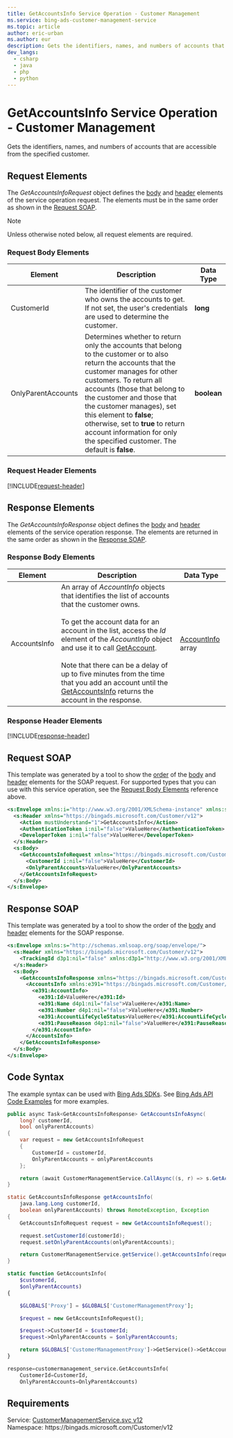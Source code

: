 ```yaml
---
title: GetAccountsInfo Service Operation - Customer Management
ms.service: bing-ads-customer-management-service
ms.topic: article
author: eric-urban
ms.author: eur
description: Gets the identifiers, names, and numbers of accounts that are accessible from the specified customer.
dev_langs: 
  - csharp
  - java
  - php
  - python
---
```

# GetAccountsInfo Service Operation - Customer Management
Gets the identifiers, names, and numbers of accounts that are accessible from the specified customer.

## <a name="request"></a>Request Elements
The *GetAccountsInfoRequest* object defines the [body](#request-body) and [header](#request-header) elements of the service operation request. The elements must be in the same order as shown in the [Request SOAP](#request-soap). 

> [!NOTE]
> Unless otherwise noted below, all request elements are required.

### <a name="request-body"></a>Request Body Elements

|Element|Description|Data Type|
|-----------|---------------|-------------|
|<a name="customerid"></a>CustomerId|The identifier of the customer who owns the accounts to get. If not set, the user's credentials are used to determine the customer.|**long**|
|<a name="onlyparentaccounts"></a>OnlyParentAccounts|Determines whether to return only the accounts that belong to the customer or to also return the accounts that the customer manages for other customers. To return all accounts (those that belong to the customer and those that the customer manages), set this element to **false**; otherwise, set to **true** to return account information for only the specified customer. The default is **false**.|**boolean**|

### <a name="request-header"></a>Request Header Elements
[!INCLUDE[request-header](./includes/request-header.md)]

## <a name="response"></a>Response Elements
The *GetAccountsInfoResponse* object defines the [body](#response-body) and [header](#response-header) elements of the service operation response. The elements are returned in the same order as shown in the [Response SOAP](#response-soap).

### <a name="response-body"></a>Response Body Elements

|Element|Description|Data Type|
|-----------|---------------|-------------|
|<a name="accountsinfo"></a>AccountsInfo|An array of *AccountInfo* objects that identifies the list of accounts that the customer owns.<br/><br/>To get the account data for an account in the list, access the *Id* element of the *AccountInfo* object and use it to call [GetAccount](getaccount.md).<br/><br/>Note that there can be a delay of up to five minutes from the time that you add an account until the [GetAccountsInfo](getaccountsinfo.md) returns the account in the response.|[AccountInfo](accountinfo.md) array|

### <a name="response-header"></a>Response Header Elements
[!INCLUDE[response-header](./includes/response-header.md)]

## <a name="request-soap"></a>Request SOAP
This template was generated by a tool to show the [order](../guides/services-protocol.md#element-order) of the [body](#request-body) and [header](#request-header) elements for the SOAP request. For supported types that you can use with this service operation, see the [Request Body Elements](#request-header) reference above.

```xml
<s:Envelope xmlns:i="http://www.w3.org/2001/XMLSchema-instance" xmlns:s="http://schemas.xmlsoap.org/soap/envelope/">
  <s:Header xmlns="https://bingads.microsoft.com/Customer/v12">
    <Action mustUnderstand="1">GetAccountsInfo</Action>
    <AuthenticationToken i:nil="false">ValueHere</AuthenticationToken>
    <DeveloperToken i:nil="false">ValueHere</DeveloperToken>
  </s:Header>
  <s:Body>
    <GetAccountsInfoRequest xmlns="https://bingads.microsoft.com/Customer/v12">
      <CustomerId i:nil="false">ValueHere</CustomerId>
      <OnlyParentAccounts>ValueHere</OnlyParentAccounts>
    </GetAccountsInfoRequest>
  </s:Body>
</s:Envelope>
```

## <a name="response-soap"></a>Response SOAP
This template was generated by a tool to show the order of the [body](#response-body) and [header](#response-header) elements for the SOAP response.

```xml
<s:Envelope xmlns:s="http://schemas.xmlsoap.org/soap/envelope/">
  <s:Header xmlns="https://bingads.microsoft.com/Customer/v12">
    <TrackingId d3p1:nil="false" xmlns:d3p1="http://www.w3.org/2001/XMLSchema-instance">ValueHere</TrackingId>
  </s:Header>
  <s:Body>
    <GetAccountsInfoResponse xmlns="https://bingads.microsoft.com/Customer/v12">
      <AccountsInfo xmlns:e391="https://bingads.microsoft.com/Customer/v12/Entities" d4p1:nil="false" xmlns:d4p1="http://www.w3.org/2001/XMLSchema-instance">
        <e391:AccountInfo>
          <e391:Id>ValueHere</e391:Id>
          <e391:Name d4p1:nil="false">ValueHere</e391:Name>
          <e391:Number d4p1:nil="false">ValueHere</e391:Number>
          <e391:AccountLifeCycleStatus>ValueHere</e391:AccountLifeCycleStatus>
          <e391:PauseReason d4p1:nil="false">ValueHere</e391:PauseReason>
        </e391:AccountInfo>
      </AccountsInfo>
    </GetAccountsInfoResponse>
  </s:Body>
</s:Envelope>
```

## <a name="example"></a>Code Syntax
The example syntax can be used with [Bing Ads SDKs](../guides/client-libraries.md). See [Bing Ads API Code Examples](../guides/code-examples.md) for more examples.
```csharp
public async Task<GetAccountsInfoResponse> GetAccountsInfoAsync(
	long? customerId,
	bool onlyParentAccounts)
{
	var request = new GetAccountsInfoRequest
	{
		CustomerId = customerId,
		OnlyParentAccounts = onlyParentAccounts
	};

	return (await CustomerManagementService.CallAsync((s, r) => s.GetAccountsInfoAsync(r), request));
}
```
```java
static GetAccountsInfoResponse getAccountsInfo(
	java.lang.Long customerId,
	boolean onlyParentAccounts) throws RemoteException, Exception
{
	GetAccountsInfoRequest request = new GetAccountsInfoRequest();

	request.setCustomerId(customerId);
	request.setOnlyParentAccounts(onlyParentAccounts);

	return CustomerManagementService.getService().getAccountsInfo(request);
}
```
```php
static function GetAccountsInfo(
	$customerId,
	$onlyParentAccounts)
{

	$GLOBALS['Proxy'] = $GLOBALS['CustomerManagementProxy'];

	$request = new GetAccountsInfoRequest();

	$request->CustomerId = $customerId;
	$request->OnlyParentAccounts = $onlyParentAccounts;

	return $GLOBALS['CustomerManagementProxy']->GetService()->GetAccountsInfo($request);
}
```
```python
response=customermanagement_service.GetAccountsInfo(
	CustomerId=CustomerId,
	OnlyParentAccounts=OnlyParentAccounts)
```

## Requirements
Service: [CustomerManagementService.svc v12](https://clientcenter.api.bingads.microsoft.com/Api/CustomerManagement/v12/CustomerManagementService.svc)  
Namespace: https\://bingads.microsoft.com/Customer/v12  

